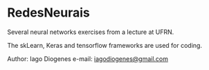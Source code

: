 # RedesNeurais

Several neural networks exercises from a lecture at UFRN.

The skLearn, Keras and tensorflow frameworks are used for coding.

Author: Iago Diogenes
e-mail: iagodiogenes@gmail.com